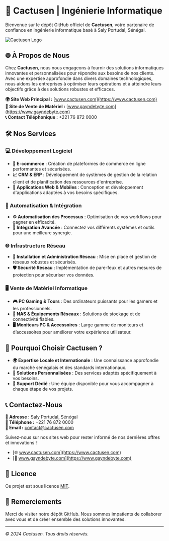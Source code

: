 # 🌵 Cactusen | Ingénierie Informatique

Bienvenue sur le dépôt GitHub officiel de **Cactusen**, votre partenaire de confiance en ingénierie informatique basé à Saly Portudal, Sénégal.

![Cactusen Logo](https://www.cactusen.com/logo.png) 

## 🌐 À Propos de Nous

Chez **Cactusen**, nous nous engageons à fournir des solutions informatiques innovantes et personnalisées pour répondre aux besoins de nos clients. Avec une expertise approfondie dans divers domaines technologiques, nous aidons les entreprises à optimiser leurs opérations et à atteindre leurs objectifs grâce à des solutions robustes et efficaces.

**🌍 Site Web Principal :** [www.cactusen.com](https://www.cactusen.com)  
**🛒 Site de Vente de Matériel :** [www.gayndebyte.com](https://www.gayndebyte.com)  
**📞 Contact Téléphonique :** +221 76 872 0000

## 🛠️ Nos Services

### 💻 Développement Logiciel
- **🛒 E-commerce** : Création de plateformes de commerce en ligne performantes et sécurisées.
- **📈 CRM & ERP** : Développement de systèmes de gestion de la relation client et de planification des ressources d'entreprise.
- **📱 Applications Web & Mobiles** : Conception et développement d'applications adaptées à vos besoins spécifiques.

### 🤖 Automatisation & Intégration
- **⚙️ Automatisation des Processus** : Optimisation de vos workflows pour gagner en efficacité.
- **🔗 Intégration Avancée** : Connectez vos différents systèmes et outils pour une meilleure synergie.

### 🌐 Infrastructure Réseau
- **🔧 Installation et Administration Réseau** : Mise en place et gestion de réseaux robustes et sécurisés.
- **🛡️ Sécurité Réseau** : Implémentation de pare-feux et autres mesures de protection pour sécuriser vos données.

### 🖥️ Vente de Matériel Informatique
- **🎮 PC Gaming & Tours** : Des ordinateurs puissants pour les gamers et les professionnels.
- **💾 NAS & Équipements Réseaux** : Solutions de stockage et de connectivité fiables.
- **🖥️ Moniteurs PC & Accessoires** : Large gamme de moniteurs et d’accessoires pour améliorer votre expérience utilisateur.

## 🚀 Pourquoi Choisir Cactusen ?

- **🌍 Expertise Locale et Internationale** : Une connaissance approfondie du marché sénégalais et des standards internationaux.
- **🎯 Solutions Personnalisées** : Des services adaptés spécifiquement à vos besoins.
- **🤝 Support Dédié** : Une équipe disponible pour vous accompagner à chaque étape de vos projets.

## 📞 Contactez-Nous

**📍 Adresse :** Saly Portudal, Sénégal  
**📱 Téléphone :** +221 76 872 0000  
**📧 Email :** [contact@cactusen.com](mailto:contact@cactusen.com)

Suivez-nous sur nos sites web pour rester informé de nos dernières offres et innovations !

- [🌐 www.cactusen.com](https://www.cactusen.com)
- [🛒 www.gayndebyte.com](https://www.gayndebyte.com)

## 📄 Licence

Ce projet est sous licence [MIT](LICENSE).

## 🙏 Remerciements

Merci de visiter notre dépôt GitHub. Nous sommes impatients de collaborer avec vous et de créer ensemble des solutions innovantes.

---

*© 2024 Cactusen. Tous droits réservés.*
